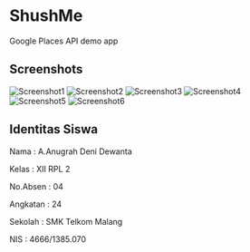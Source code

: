 # ShushMe
Google Places API demo app

## Screenshots

![Screenshot1](https://user-images.githubusercontent.com/22131954/30530396-a7adf870-9c70-11e7-8f00-a2eb74cf32ef.PNG) ![Screenshot2](https://user-images.githubusercontent.com/22131954/30530391-a7a7db16-9c70-11e7-805d-98170611a84f.PNG) ![Screenshot3](https://user-images.githubusercontent.com/22131954/30530393-a7a9820e-9c70-11e7-91bd-c60eb7daa104.PNG)
![Screenshot4](https://user-images.githubusercontent.com/22131954/30530394-a7a9aa4a-9c70-11e7-91a1-0c187ba30c23.PNG) ![Screenshot5](https://user-images.githubusercontent.com/22131954/30530392-a7a9055e-9c70-11e7-8b02-c120d2317b32.PNG) ![Screenshot6](https://user-images.githubusercontent.com/22131954/30530395-a7ab4ad0-9c70-11e7-8234-54a3c87cdb33.PNG)

<h2>Identitas Siswa</h2>

Nama : A.Anugrah Deni Dewanta

Kelas : XII RPL 2

No.Absen : 04

Angkatan : 24

Sekolah : SMK Telkom Malang

NIS : 4666/1385.070
